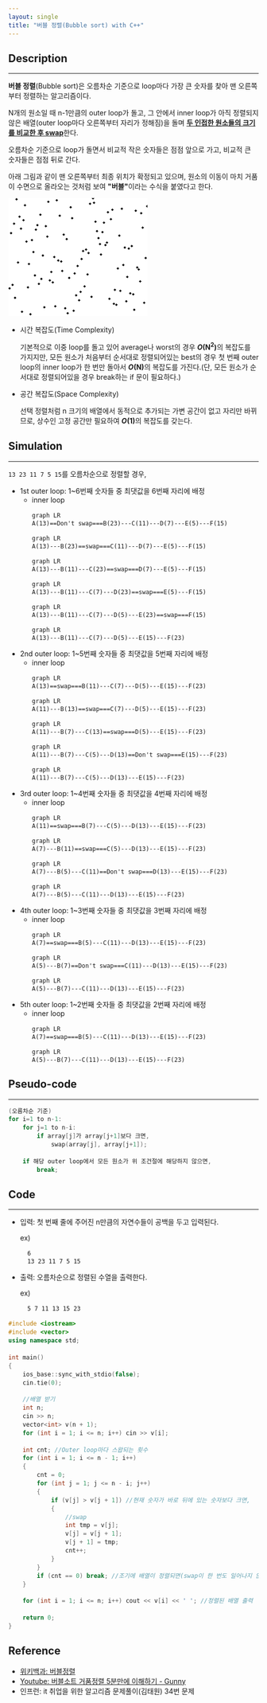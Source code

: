```yaml
---
layout: single
title: "버블 정렬(Bubble sort) with C++"
---
```


## Description
---
**버블 정렬**(Bubble sort)은 오름차순 기준으로 loop마다 가장 큰 숫자를 찾아 맨 오른쪽부터 정렬하는 알고리즘이다.

N개의 원소일 때 n-1만큼의 outer loop가 돌고, 그 안에서 inner loop가 아직 정렬되지 않은 배열(outer loop마다 오른쪽부터 자리가 정해짐)을 돌며 <strong><u>두 인접한 원소들의 크기를 비교한 후 swap</u></strong>한다.

오름차순 기준으로 loop가 돌면서 비교적 작은 숫자들은 점점 앞으로 가고, 비교적 큰 숫자들은 점점 뒤로 간다. 

아래 그림과 같이 맨 오른쪽부터 최종 위치가 확정되고 있으며, 원소의 이동이 마치 거품이 수면으로 올라오는 것처럼 보여 <strong>"버블"</strong>이라는 수식을 붙였다고 한다.

![bubble-sort-animation](https://github.com/ITHwang/ITHwang.github.io/blob/master/_images/20210303-Bubble_sort_animation.gif?raw=true)

- 시간 복잡도(Time Complexity)

    기본적으로 이중 loop를 돌고 있어 average나 worst의 경우 <strong>*O*(N<sup>2</sup>)</strong>의 복잡도를 가지지만, 모든 원소가 처음부터 순서대로 정렬되어있는 best의 경우 첫 번째 outer loop의 inner loop가 한 번만 돌아서 <strong><i>O</i>(N)</strong>의 복잡도를 가진다.(단, 모든 원소가 순서대로 정렬되어있을 경우 break하는 if 문이 필요하다.)  

- 공간 복잡도(Space Complexity)

    선택 정렬처럼 n 크기의 배열에서 동적으로 추가되는 가변 공간이 없고 자리만 바뀌므로, 상수인 고정 공간만 필요하여 <strong><i>O</i>(1)</strong>의 복잡도를 갖는다.

## Simulation
---
`13 23 11 7 5 15`를 오름차순으로 정렬할 경우,

- 1st outer loop: 1~6번째 숫자들 중 최댓값을 6번째 자리에 배정
    - inner loop
        ```mermaid
        graph LR
        A(13)==Don't swap===B(23)---C(11)---D(7)---E(5)---F(15)
        ```
        ```mermaid
        graph LR
        A(13)---B(23)==swap===C(11)---D(7)---E(5)---F(15)
        ```
        ```mermaid
        graph LR
        A(13)---B(11)---C(23)==swap===D(7)---E(5)---F(15)
        ```
        ```mermaid
        graph LR
        A(13)---B(11)---C(7)---D(23)==swap===E(5)---F(15)
        ```
        ```mermaid
        graph LR
        A(13)---B(11)---C(7)---D(5)---E(23)==swap===F(15)
        ```
        ```mermaid
        graph LR
        A(13)---B(11)---C(7)---D(5)---E(15)---F(23)
        ```
- 2nd outer loop: 1~5번째 숫자들 중 최댓값을 5번째 자리에 배정
    - inner loop
        ```mermaid
        graph LR
        A(13)==swap===B(11)---C(7)---D(5)---E(15)---F(23)
        ```
        ```mermaid
        graph LR
        A(11)---B(13)==swap===C(7)---D(5)---E(15)---F(23)
        ```
        ```mermaid
        graph LR
        A(11)---B(7)---C(13)==swap===D(5)---E(15)---F(23)
        ```
        ```mermaid
        graph LR
        A(11)---B(7)---C(5)---D(13)==Don't swap===E(15)---F(23)
        ```
        ```mermaid
        graph LR
        A(11)---B(7)---C(5)---D(13)---E(15)---F(23)
        ```
- 3rd outer loop: 1~4번째 숫자들 중 최댓값을 4번째 자리에 배정
    - inner loop
        ```mermaid
        graph LR
        A(11)==swap===B(7)---C(5)---D(13)---E(15)---F(23)
        ```
        ```mermaid
        graph LR
        A(7)---B(11)==swap===C(5)---D(13)---E(15)---F(23)
        ```
        ```mermaid
        graph LR
        A(7)---B(5)---C(11)==Don't swap===D(13)---E(15)---F(23)
        ```
        ```mermaid
        graph LR
        A(7)---B(5)---C(11)---D(13)---E(15)---F(23)
        ```
- 4th outer loop: 1~3번째 숫자들 중 최댓값을 3번째 자리에 배정
    - inner loop
        ```mermaid
        graph LR
        A(7)==swap===B(5)---C(11)---D(13)---E(15)---F(23)
        ```
        ```mermaid
        graph LR
        A(5)---B(7)==Don't swap===C(11)---D(13)---E(15)---F(23)
        ```
        ```mermaid
        graph LR
        A(5)---B(7)---C(11)---D(13)---E(15)---F(23)
        ```
- 5th outer loop: 1~2번째 숫자들 중 최댓값을 2번째 자리에 배정
    - inner loop
        ```mermaid
        graph LR
        A(7)==swap===B(5)---C(11)---D(13)---E(15)---F(23)
        ```
        ```mermaid
        graph LR
        A(5)---B(7)---C(11)---D(13)---E(15)---F(23)
        ```

## Pseudo-code
---
```cpp
(오름차순 기준)
for i=1 to n-1:
    for j=1 to n-i:
        if array[j]가 array[j+1]보다 크면,
            swap(array[j], array[j+1]);

    if 해당 outer loop에서 모든 원소가 위 조건절에 해당하지 않으면,
        break;
```

## Code
---
- 입력: 첫 번째 줄에 주어진 n만큼의 자연수들이 공백을 두고 입력된다.

    ex)

        6
        13 23 11 7 5 15

- 출력: 오름차순으로 정렬된 수열을 출력한다.

    ex)

        5 7 11 13 15 23

```cpp
#include <iostream>
#include <vector>
using namespace std;

int main()
{
	ios_base::sync_with_stdio(false);
	cin.tie(0);

    //배열 받기
	int n;
	cin >> n;
	vector<int> v(n + 1);
	for (int i = 1; i <= n; i++) cin >> v[i];
	
	int cnt; //Outer loop마다 스왑되는 횟수
	for (int i = 1; i <= n - 1; i++)
	{
		cnt = 0;
		for (int j = 1; j <= n - i; j++)
		{
			if (v[j] > v[j + 1]) //현재 숫자가 바로 뒤에 있는 숫자보다 크면,
			{
                //swap
				int tmp = v[j];
				v[j] = v[j + 1];
				v[j + 1] = tmp;
				cnt++;
			}
		}
		if (cnt == 0) break; //조기에 배열이 정렬되면(swap이 한 번도 일어나지 않았으면) break
	}

	for (int i = 1; i <= n; i++) cout << v[i] << ' '; //정렬된 배열 출력

	return 0;
}
```

## Reference
- [위키백과: 버블정렬](https://ko.wikipedia.org/wiki/%EA%B1%B0%ED%92%88_%EC%A0%95%EB%A0%AC)
- [Youtube: 버블소트 거품정렬 5분만에 이해하기 - Gunny](https://www.youtube.com/watch?v=RCnyz-Bfkmc&t=192s)
- 인프런: it 취업을 위한 알고리즘 문제풀이(김태원) 34번 문제